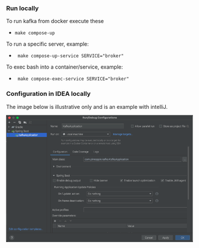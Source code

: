 ### Run locally

To run kafka from docker execute these
* ```make compose-up```

To run a specific server, example:
* ``` make compose-up-service SERVICE="broker"```

To exec bash into a container/service, example:
* ``` make compose-exec-service SERVICE="broker"```

### Configuration in IDEA locally

The image below is illustrative only and is an example with intelliJ.

![Image description](doc/images/idea.png)